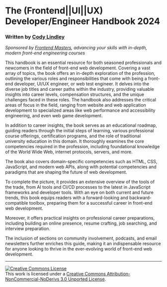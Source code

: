 # The (Frontend||UI||UX) Developer/Engineer Handbook 2024

### Written by [Cody Lindley](http://codylindley.com/)

_Sponsored by [Frontend Masters](https://frontendmasters.com/), advancing your skills with in-depth, modern front-end engineering courses_

This handbook is an essential resource for both seasoned professionals and newcomers in the field of front-end web development. Covering a vast array of topics, the book offers an in-depth exploration of the profession, outlining the various roles and responsibilities that come with being a front-end developer, UI/UX engineer, or web test engineer. It delves into the diverse job titles and career paths within the industry, providing valuable insights into career levels, compensation structures, and the unique challenges faced in these roles. The handbook also addresses the critical areas of focus in the field, ranging from website and web application development to specialized areas like web performance and accessibility engineering, and even web game development.

In addition to career insights, the book serves as an educational roadmap, guiding readers through the initial steps of learning, various professional course offerings, certification programs, and the role of traditional university education in this domain. It thoroughly examines the core competencies required in the profession, including foundational knowledge of the World Wide Web, internet protocols, servers, and more.

The book also covers domain-specific competencies such as HTML, CSS, JavaScript, and modern web APIs, along with potential competencies and paradigms that are shaping the future of web development.

To complete the picture, it provides an extensive overview of the tools of the trade, from AI tools and CI/CD processes to the latest in JavaScript frameworks and developer tools. With an eye on both current and future trends, this book equips readers with a forward-looking and backward-compatible toolbox, preparing them for a successful career in front-end web development.

Moreover, it offers practical insights on professional career preparations, including building an online presence, resume crafting, job searching, and interview preparation.

The inclusion of sections on community involvement, podcasts, and email newsletters further enriches this guide, making it an indispensable resource for anyone looking to thrive in the ever-evolving world of front-end web development.

---

<a rel="license" href="http://creativecommons.org/licenses/by-nc-nd/3.0/"><img alt="Creative Commons License" style="border-width:0" src="https://i.creativecommons.org/l/by-nc-nd/3.0/88x31.png" /></a><br />This work is licensed under a <a rel="license" href="http://creativecommons.org/licenses/by-nc-nd/3.0/">Creative Commons Attribution-NonCommercial-NoDerivs 3.0 Unported License</a>.
